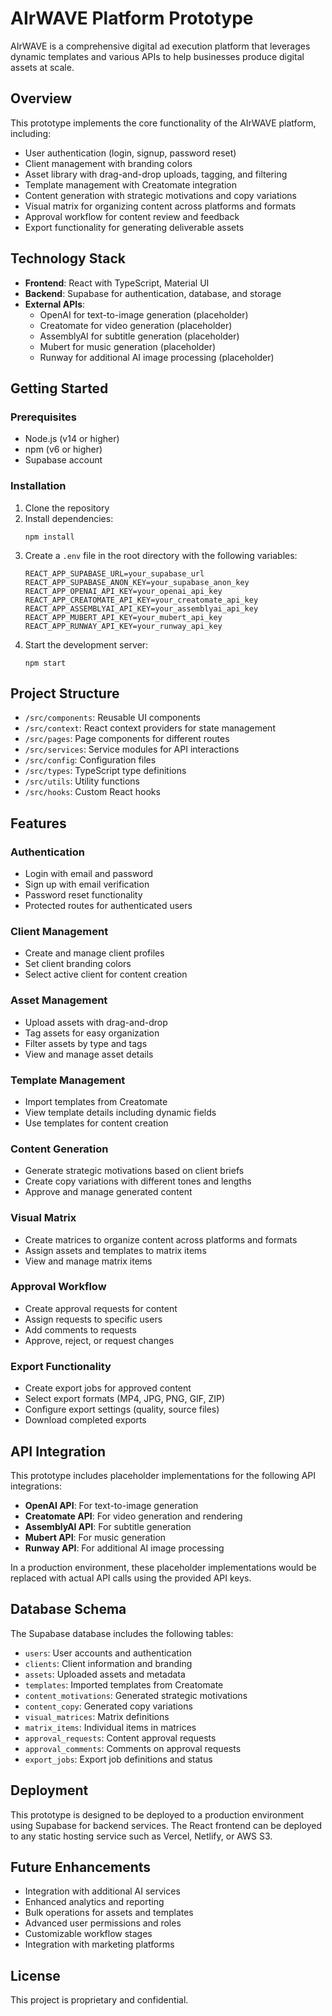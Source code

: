 # AIrWAVE Platform Prototype

AIrWAVE is a comprehensive digital ad execution platform that leverages dynamic templates and various APIs to help businesses produce digital assets at scale.

## Overview

This prototype implements the core functionality of the AIrWAVE platform, including:

- User authentication (login, signup, password reset)
- Client management with branding colors
- Asset library with drag-and-drop uploads, tagging, and filtering
- Template management with Creatomate integration
- Content generation with strategic motivations and copy variations
- Visual matrix for organizing content across platforms and formats
- Approval workflow for content review and feedback
- Export functionality for generating deliverable assets

## Technology Stack

- **Frontend**: React with TypeScript, Material UI
- **Backend**: Supabase for authentication, database, and storage
- **External APIs**: 
  - OpenAI for text-to-image generation (placeholder)
  - Creatomate for video generation (placeholder)
  - AssemblyAI for subtitle generation (placeholder)
  - Mubert for music generation (placeholder)
  - Runway for additional AI image processing (placeholder)

## Getting Started

### Prerequisites

- Node.js (v14 or higher)
- npm (v6 or higher)
- Supabase account

### Installation

1. Clone the repository
2. Install dependencies:
   ```
   npm install
   ```
3. Create a `.env` file in the root directory with the following variables:
   ```
   REACT_APP_SUPABASE_URL=your_supabase_url
   REACT_APP_SUPABASE_ANON_KEY=your_supabase_anon_key
   REACT_APP_OPENAI_API_KEY=your_openai_api_key
   REACT_APP_CREATOMATE_API_KEY=your_creatomate_api_key
   REACT_APP_ASSEMBLYAI_API_KEY=your_assemblyai_api_key
   REACT_APP_MUBERT_API_KEY=your_mubert_api_key
   REACT_APP_RUNWAY_API_KEY=your_runway_api_key
   ```
4. Start the development server:
   ```
   npm start
   ```

## Project Structure

- `/src/components`: Reusable UI components
- `/src/context`: React context providers for state management
- `/src/pages`: Page components for different routes
- `/src/services`: Service modules for API interactions
- `/src/config`: Configuration files
- `/src/types`: TypeScript type definitions
- `/src/utils`: Utility functions
- `/src/hooks`: Custom React hooks

## Features

### Authentication

- Login with email and password
- Sign up with email verification
- Password reset functionality
- Protected routes for authenticated users

### Client Management

- Create and manage client profiles
- Set client branding colors
- Select active client for content creation

### Asset Management

- Upload assets with drag-and-drop
- Tag assets for easy organization
- Filter assets by type and tags
- View and manage asset details

### Template Management

- Import templates from Creatomate
- View template details including dynamic fields
- Use templates for content creation

### Content Generation

- Generate strategic motivations based on client briefs
- Create copy variations with different tones and lengths
- Approve and manage generated content

### Visual Matrix

- Create matrices to organize content across platforms and formats
- Assign assets and templates to matrix items
- View and manage matrix items

### Approval Workflow

- Create approval requests for content
- Assign requests to specific users
- Add comments to requests
- Approve, reject, or request changes

### Export Functionality

- Create export jobs for approved content
- Select export formats (MP4, JPG, PNG, GIF, ZIP)
- Configure export settings (quality, source files)
- Download completed exports

## API Integration

This prototype includes placeholder implementations for the following API integrations:

- **OpenAI API**: For text-to-image generation
- **Creatomate API**: For video generation and rendering
- **AssemblyAI API**: For subtitle generation
- **Mubert API**: For music generation
- **Runway API**: For additional AI image processing

In a production environment, these placeholder implementations would be replaced with actual API calls using the provided API keys.

## Database Schema

The Supabase database includes the following tables:

- `users`: User accounts and authentication
- `clients`: Client information and branding
- `assets`: Uploaded assets and metadata
- `templates`: Imported templates from Creatomate
- `content_motivations`: Generated strategic motivations
- `content_copy`: Generated copy variations
- `visual_matrices`: Matrix definitions
- `matrix_items`: Individual items in matrices
- `approval_requests`: Content approval requests
- `approval_comments`: Comments on approval requests
- `export_jobs`: Export job definitions and status

## Deployment

This prototype is designed to be deployed to a production environment using Supabase for backend services. The React frontend can be deployed to any static hosting service such as Vercel, Netlify, or AWS S3.

## Future Enhancements

- Integration with additional AI services
- Enhanced analytics and reporting
- Bulk operations for assets and templates
- Advanced user permissions and roles
- Customizable workflow stages
- Integration with marketing platforms

## License

This project is proprietary and confidential.

